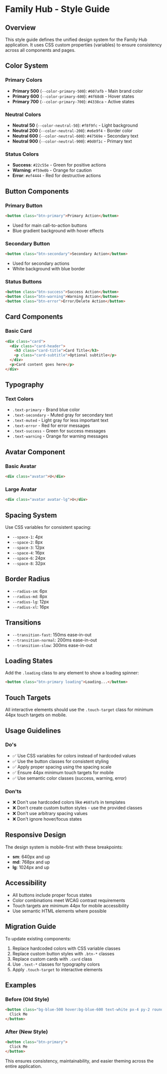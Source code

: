 # Family Hub - Style Guide

## Overview
This style guide defines the unified design system for the Family Hub application. It uses CSS custom properties (variables) to ensure consistency across all components and pages.

## Color System

### Primary Colors
- **Primary 500** (`--color-primary-500`): `#607afb` - Main brand color
- **Primary 600** (`--color-primary-600`): `#4f68d8` - Hover states
- **Primary 700** (`--color-primary-700`): `#4338ca` - Active states

### Neutral Colors
- **Neutral 50** (`--color-neutral-50`): `#f8f9fc` - Light background
- **Neutral 200** (`--color-neutral-200`): `#e6e9f4` - Border color
- **Neutral 600** (`--color-neutral-600`): `#47569e` - Secondary text
- **Neutral 900** (`--color-neutral-900`): `#0d0f1c` - Primary text

### Status Colors
- **Success**: `#22c55e` - Green for positive actions
- **Warning**: `#f59e0b` - Orange for caution
- **Error**: `#ef4444` - Red for destructive actions

## Button Components

### Primary Button
```html
<button class="btn-primary">Primary Action</button>
```
- Used for main call-to-action buttons
- Blue gradient background with hover effects

### Secondary Button
```html
<button class="btn-secondary">Secondary Action</button>
```
- Used for secondary actions
- White background with blue border

### Status Buttons
```html
<button class="btn-success">Success Action</button>
<button class="btn-warning">Warning Action</button>
<button class="btn-error">Error/Delete Action</button>
```

## Card Components

### Basic Card
```html
<div class="card">
  <div class="card-header">
    <h3 class="card-title">Card Title</h3>
    <p class="card-subtitle">Optional subtitle</p>
  </div>
  <p>Card content goes here</p>
</div>
```

## Typography

### Text Colors
- `.text-primary` - Brand blue color
- `.text-secondary` - Muted gray for secondary text
- `.text-muted` - Light gray for less important text
- `.text-error` - Red for error messages
- `.text-success` - Green for success messages
- `.text-warning` - Orange for warning messages

## Avatar Component

### Basic Avatar
```html
<div class="avatar">U</div>
```

### Large Avatar
```html
<div class="avatar avatar-lg">U</div>
```

## Spacing System

Use CSS variables for consistent spacing:
- `--space-1`: 4px
- `--space-2`: 8px
- `--space-3`: 12px
- `--space-4`: 16px
- `--space-6`: 24px
- `--space-8`: 32px

## Border Radius

- `--radius-sm`: 6px
- `--radius-md`: 8px
- `--radius-lg`: 12px
- `--radius-xl`: 16px

## Transitions

- `--transition-fast`: 150ms ease-in-out
- `--transition-normal`: 200ms ease-in-out
- `--transition-slow`: 300ms ease-in-out

## Loading States

Add the `.loading` class to any element to show a loading spinner:
```html
<button class="btn-primary loading">Loading...</button>
```

## Touch Targets

All interactive elements should use the `.touch-target` class for minimum 44px touch targets on mobile.

## Usage Guidelines

### Do's
- ✅ Use CSS variables for colors instead of hardcoded values
- ✅ Use the button classes for consistent styling
- ✅ Apply proper spacing using the spacing scale
- ✅ Ensure 44px minimum touch targets for mobile
- ✅ Use semantic color classes (success, warning, error)

### Don'ts
- ❌ Don't use hardcoded colors like `#607afb` in templates
- ❌ Don't create custom button styles - use the provided classes
- ❌ Don't use arbitrary spacing values
- ❌ Don't ignore hover/focus states

## Responsive Design

The design system is mobile-first with these breakpoints:
- **sm**: 640px and up
- **md**: 768px and up  
- **lg**: 1024px and up

## Accessibility

- All buttons include proper focus states
- Color combinations meet WCAG contrast requirements
- Touch targets are minimum 44px for mobile accessibility
- Use semantic HTML elements where possible

## Migration Guide

To update existing components:

1. Replace hardcoded colors with CSS variable classes
2. Replace custom button styles with `.btn-*` classes
3. Replace custom cards with `.card` class
4. Use `.text-*` classes for typography colors
5. Apply `.touch-target` to interactive elements

## Examples

### Before (Old Style)
```html
<button class="bg-blue-500 hover:bg-blue-600 text-white px-4 py-2 rounded">
  Click Me
</button>
```

### After (New Style)
```html
<button class="btn-primary">
  Click Me
</button>
```

This ensures consistency, maintainability, and easier theming across the entire application. 